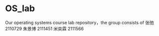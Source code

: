# OS_lab
Our operating systems course lab repository，the group consists of 
张弛 2110729
朱景博 2111451
米奕霖 2111566
